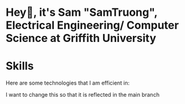 # Hey👋, it's Sam "SamTruong", Electrical Engineering/ Computer Science at Griffith University




# Skills
Here are some technologies that I am efficient in:

I want to change this so that it is reflected in the main branch